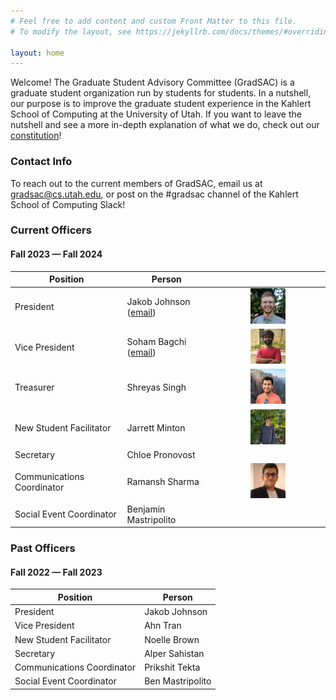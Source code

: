 ```yaml
---
# Feel free to add content and custom Front Matter to this file.
# To modify the layout, see https://jekyllrb.com/docs/themes/#overriding-theme-defaults

layout: home
---
```


Welcome! The Graduate Student Advisory Committee (GradSAC) is a graduate student organization run by students for students. In a nutshell, our purpose is to improve the graduate student experience in the Kahlert School of Computing at the University of Utah. If you want to leave the nutshell and see a more in-depth explanation of what we do, check out our [constitution](https://drive.google.com/file/d/1quE9axBw747G0D-PY_Vi0XyriTN6xwJP/view)!

### Contact Info
To reach out to the current members of GradSAC, email us at [gradsac@cs.utah.edu](mailto:gradsac@cs.utah.edu), or post on the #gradsac channel of the Kahlert School of Computing Slack!
### Current Officers

#### Fall 2023 — Fall 2024

| Position                   | Person                                                 |                                                                                         |
| -------------------------- | ------------------------------------------------------ | :-------------------------------------------------------------------------------------: |
| President                  | Jakob Johnson ([email](mailto:jakob.johnson@utah.edu)) |   <img src="assets/images/portraits/jakob.jpg" alt="Jakob" width="33%" height="auto">   |
| Vice President             | Soham Bagchi ([email](mailto:soham.bagchi@utah.edu))   |   <img src="assets/images/portraits/soham.jpg" alt="Soham" width="33%" height="auto">   |
| Treasurer                  | Shreyas Singh                                          | <img src="assets/images/portraits/shreyas.jpg" alt="Shreyas" width="33%" height="auto"> |
| New Student Facilitator    | Jarrett Minton                                         | <img src="assets/images/portraits/jarrett.jpg" alt="Jarrett" width="33%" height="auto"> |
| Secretary                  | Chloe Pronovost                                        |                                                                                         |
| Communications Coordinator | Ramansh Sharma                                         |   <img src="assets/images/portraits/ram.jpg" alt="Ramansh" width="33%" height="auto">   |
| Social Event Coordinator   | Benjamin Mastripolito                                  |                                                                                         |


### Past Officers

#### Fall 2022 — Fall 2023

| Position                   | Person           |
| -------------------------- | ---------------- |
| President                  | Jakob Johnson    |
| Vice President             | Ahn Tran         |
| New Student Facilitator    | Noelle Brown     |
| Secretary                  | Alper Sahistan   |
| Communications Coordinator | Prikshit Tekta   |
| Social Event Coordinator   | Ben Mastripolito |
